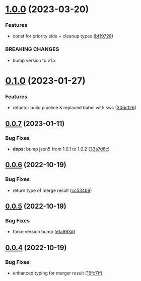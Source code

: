 # [1.0.0](https://github.com/Tada5hi/smob/compare/v0.1.0...v1.0.0) (2023-03-20)


### Features

* const for priority side + cleanup types ([bf19728](https://github.com/Tada5hi/smob/commit/bf1972895066af4c7d33acbc04e7670f6b926794))


### BREAKING CHANGES

* bump version to v1.x

# [0.1.0](https://github.com/Tada5hi/smob/compare/v0.0.7...v0.1.0) (2023-01-27)


### Features

* refactor build pipeline & replaced babel with swc ([306c126](https://github.com/Tada5hi/smob/commit/306c1268cd22e27c12cc5457e15640de71caab46))

## [0.0.7](https://github.com/Tada5hi/smob/compare/v0.0.6...v0.0.7) (2023-01-11)


### Bug Fixes

* **deps:** bump json5 from 1.0.1 to 1.0.2 ([33a7d6c](https://github.com/Tada5hi/smob/commit/33a7d6c7dedcde7010179e25a683847fc63c25cb))

## [0.0.6](https://github.com/Tada5hi/smob/compare/v0.0.5...v0.0.6) (2022-10-19)


### Bug Fixes

* return type of merge result ([cc534b9](https://github.com/Tada5hi/smob/commit/cc534b960aeaae33f34d42e5bd0f172078f80efa))

## [0.0.5](https://github.com/Tada5hi/smob/compare/v0.0.4...v0.0.5) (2022-10-19)


### Bug Fixes

* force version bump ([e1a993d](https://github.com/Tada5hi/smob/commit/e1a993d695566e778cb545ad6278677626b4d311))

## [0.0.4](https://github.com/Tada5hi/smob/compare/v0.0.3...v0.0.4) (2022-10-19)


### Bug Fixes

* enhanced typing for merger result ([19fc7ff](https://github.com/Tada5hi/smob/commit/19fc7ff9766bcf901dfa319f6e7bb07fa6dd068f))
